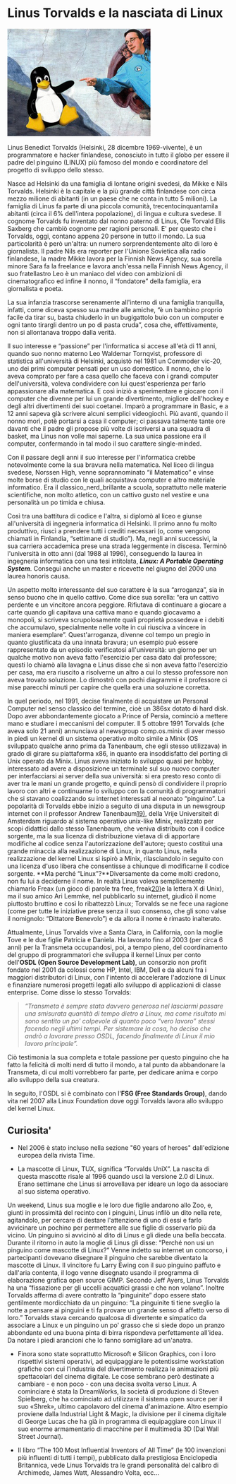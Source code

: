 # Linus Torvalds e la nasciata di Linux

![](/assets/linuxmano.png)

Linus Benedict Torvalds \(Helsinki, 28 dicembre 1969-vivente\), è un programmatore e hacker finlandese, conosciuto in tutto il globo per essere il padre del pinguino \(LINUX\) più famoso del mondo e coordinatore del progetto di sviluppo dello stesso.

Nasce ad Helsinki da una famiglia di lontane origini svedesi, da Mikke e Nils Torvalds. Helsinki è la capitale e la più grande città finlandese con circa mezzo milione di abitanti \(in un paese che ne conta in tutto 5 milioni\). La famiglia di Linus fa parte di una piccola comunità, trecentocinquantamila abitanti \(circa il 6% dell'intera popolazione\), di lingua e cultura svedese. Il cognome Torvalds fu inventato dal nonno paterno di Linus, Ole Torvald Elis Saxberg che cambiò cognome per ragioni personali. E' per questo che i Torvalds, oggi, contano appena 20 persone in tutto il mondo. La sua particolarità è però un'altra: un numero sorprendentemente alto di loro è giornalista. Il padre Nils era reporter per l'Unione Sovietica alla radio finlandese, la madre Mikke lavora per la Finnish News Agency, sua sorella minore Sara fa la freelance e lavora anch'essa nella Finnish News Agency, il suo fratellastro Leo è un maniaco del video con ambizioni di cinematografico ed infine il nonno, il “fondatore” della famiglia, era giornalista e poeta.

La sua infanzia trascorse serenamente all'interno di una famiglia tranquilla, infatti, come diceva spesso sua madre alle amiche, “è un bambino proprio facile da tirar su, basta chiuderlo in un bugigattolo buio con un computer e ogni tanto tirargli dentro un po di pasta cruda”, cosa che, effettivamente, non si allontanava troppo dalla verità.

Il suo interesse e “passione” per l'informatica si accese all'età di 11 anni, quando suo nonno materno Leo Waldemar Tornqvist, professore di statistica all'università di Helsinki, acquistò nel 1981 un Commoder vic-20, uno dei primi computer pensati per un uso domestico. Il nonno, che lo aveva comprato per fare a casa quello che faceva con i grandi computer dell'università, voleva condividere con lui quest'esperienza per farlo appassionare alla matematica. E così iniziò a sperimentare e giocare con il computer che divenne per lui un grande divertimento, migliore dell'hockey e degli altri divertimenti dei suoi coetanei. Imparò a programmare in Basic, e a 12 anni sapeva già scrivere alcuni semplici videogiochi. Più avanti, quando il nonno morì, potè portarsi a casa il computer; ci passava talmente tante ore davanti che il padre gli propose più volte di iscriversi a una squadra di basket, ma Linus non volle mai saperne. La sua unica passione era il computer, confermando in tal modo il suo carattere single-minded.

Con il passare degli anni il suo interesse per l'informatica crebbe notevolmente come la sua bravura nella matematica. Nel liceo di lingua svedese, Norssen High, venne soprannominato “il Matematico” e vinse molte borse di studio con le quali acquistava computer e altro materiale informatico. Era il classico\_nerd\_brillante a scuola, soprattutto nelle materie scientifiche, non molto atletico, con un cattivo gusto nel vestire e una personalità un po timida e chiusa.

Così tra una battitura di codice e l'altra, si diplomò al liceo e giunse all'università di ingegneria informatica di Helsinki. Il primo anno fu molto produttivo, riuscì a prendere tutti i crediti necessari \(o, come vengono chiamati in Finlandia, “settimane di studio”\). Ma, negli anni successivi, la sua carriera accademica prese una strada leggermente in discesa. Terminò l'università in otto anni \(dal 1988 al 1996\), conseguendo la laurea in ingegneria informatica con una tesi intitolata,  _**Linux: A Portable Operating System**_. Conseguì anche un master e ricevette nel giugno del 2000 una laurea honoris causa.

Un aspetto molto interessante del suo carattere è la sua “arroganza”, sia in senso buono che in quello cattivo. Come dice sua sorella: “era un cattivo perdente e un vincitore ancora peggiore. Rifiutava di continuare a giocare a carte quando gli capitava una cattiva mano e quando giocavamo a monopoli, si scriveva scrupolosamente quali proprietà possedeva e i debiti che accumulavo, specialmente nelle volte in cui riusciva a vincere in maniera esemplare”. Quest'arroganza, divenne col tempo un pregio in quanto giustificata da una innata bravura; un esempio può essere rappresentato da un episodio verificatosi all'università: un giorno per un qualche motivo non aveva fatto l'esercizio per casa dato dal professore; questi lo chiamò alla lavagna e Linus disse che sì non aveva fatto l'esercizio per casa, ma era riuscito a risolverne un altro a cui lo stesso professore non aveva trovato soluzione. Lo dimostrò con pochi diagrammi e il professore ci mise parecchi minuti per capire che quella era una soluzione corretta.

In quel periodo, nel 1991, decise finalmente di acquistare un Personal Computer nel senso classico del termine, cioè un 386sx dotato di hard disk. Dopo aver abbondantemente giocato a Prince of Persia, cominciò a mettere mano e studiare i meccanismi del computer. Il 5 ottobre 1991 Torvalds \(che aveva solo 21 anni\) annunciava al newsgroup comp.os.minix di aver messo in piedi un kernel di un sistema operativo molto simile a Minix \(OS sviluppato qualche anno prima da Tanenbaum, che egli stesso utilizzava\) in grado di girare su piattaforma x86, in quanto era insoddisfatto del porting di Unix operato da Minix. Linus aveva iniziato lo sviluppo quasi per hobby, interessato ad avere a disposizione un terminale sul suo nuovo computer per interfacciarsi ai server della sua università: si era presto reso conto di aver tra le mani un grande progetto, e quindi pensò di condividere il proprio lavoro con altri e continuarne lo sviluppo con la comunità di programmatori che si stavano coalizzando su internet interessati al neonato “pinguino”. La popolarità di Torvalds ebbe inizio a seguito di una disputa in un newsgroup internet con il professor Andrew Tanenbaum[19\)](http://theopensourcepa.altervista.org/doku.php?id=open_source#fn__19), della Vrije Universiteit di Amsterdam riguardo al sistema operativo unix-like Minix, realizzato per scopi didattici dallo stesso Tanenbaum, che veniva distribuito con il codice sorgente, ma la sua licenza di distribuzione vietava di di apportare modifiche al codice senza l'autorizzazione dell'autore; questo costituì una grande minaccia alla realizzazione di Linux, in quanto Linus, nella realizzazione del kernel Linux si ispirò a Minix, rilasciandolo in seguito con una licenza d'uso libera che consentisse a chiunque di modificarne il codice sorgente. **Ma perché “Linux”?**Diversamente da come molti credono, non fu lui a deciderne il nome. In realtà Linus voleva semplicemente chiamarlo Freax \(un gioco di parole tra free, freak[20\)](http://theopensourcepa.altervista.org/doku.php?id=open_source#fn__20)e la lettera X di Unix\), ma il suo amico Ari Lemmke, nel pubblicarlo su internet, giudicò il nome piuttosto bruttino e così lo ribattezzò Linux; Torvalds se ne fece una ragione \(come per tutte le iniziative prese senza il suo consenso, che gli sono valse il nomignolo: “Dittatore Benevolo”\) e da allora il nome è rimasto inalterato.

Attualmente, Linus Torvalds vive a Santa Clara, in California, con la moglie Tove e le due figlie Patricia e Daniela. Ha lavorato fino al 2003 \(per circa 6 anni\) per la Transmeta occupandosi, poi, a tempo pieno, del coordinamento del gruppo di programmatori che sviluppa il kernel Linux per conto dell'**OSDL \(Open Source Development Lab\)**, un consorzio non profit fondato nel 2001 da colossi come HP, Intel, IBM, Dell e da alcuni fra i maggiori distributori di Linux, con l'intento di accelerare l'adozione di Linux e finanziare numerosi progetti legati allo sviluppo di applicazioni di classe enterprise. Come disse lo stesso Torvalds:

> _“Transmeta è sempre stata davvero generosa nel lasciarmi passare una smisurata quantità di tempo dietro a Linux, ma come risultato mi sono sentito un po' colpevole di quanto poco “vero lavoro” stessi facendo negli ultimi tempi. Per sistemare la cosa, ho deciso che andrò a lavorare presso OSDL, facendo finalmente di Linux il mio lavoro principale”._

Ciò testimonia la sua completa e totale passione per questo pinguino che ha fatto la felicità di molti nerd di tutto il mondo, a tal punto da abbandonare la Transmeta, di cui molti vorrebbero far parte, per dedicare anima e corpo allo sviluppo della sua creatura.

In seguito, l'OSDL si è combinato con l'**FSG \(Free Standards Group\)**, dando vita nel 2007 alla Linux Foundation dove oggi Torvalds lavora allo sviluppo del kernel Linux.

## Curiosita'

* Nel 2006 è stato incluso nella sezione "60 years of heroes" dall'edizione europea della rivista Time.

* La mascotte di Linux, TUX, significa “Torvalds UniX”. La nascita di questa mascotte risale al 1996 quando uscì la versione 2.0 di Linux. Erano settimane che Linus si arrovellava per ideare un logo da associare al suo sistema operativo.

Un weekend, Linus sua moglie e le loro due figlie andarono allo Zoo, e, giunti in prossimità del recinto con i pinguini, Linus infilò un dito nella rete, agitandolo, per cercare di destare l'attenzione di uno di essi e farlo avvicinare un pochino per permettere alle sue figlie di osservarlo più da vicino. Un pinguino si avvicinò al dito di Linus e gli diede una bella beccata. Durante il ritorno in auto la moglie di Linus gli disse: “Perché non usi un pinguino come mascotte di Linux?” Venne indetto su internet un concorso, i partecipanti dovevano disegnare il pinguino che sarebbe diventato la mascotte di Linux. Il vincitore fu Larry Ewing con il suo pinguino paffuto e dall'aria contenta, il logo venne disegnato usando il programma di elaborazione grafica open source GIMP. Secondo Jeff Ayers, Linus Torvalds ha una “fissazione per gli uccelli acquatici grassi e che non volano”. Inoltre Torvalds afferma di avere contratto la “pinguinite” dopo essere stato gentilmente mordicchiato da un pinguino: “La pinguinite ti tiene sveglio la notte a pensare ai pinguini e ti fa provare un grande senso di affetto verso di loro.” Torvalds stava cercando qualcosa di divertente e simpatico da associare a Linux e un pinguino un po' grasso che si siede dopo un pranzo abbondante ed una buona pinta di birra rispondeva perfettamente all'idea. Da notare i piedi arancioni che lo fanno somigliare ad un'anatra.

* Finora sono state soprattutto Microsoft e Silicon Graphics, con i loro rispettivi sistemi operativi, ad equipaggiare le potentissime workstation grafiche con cui l'industria del divertimento realizza le animazioni più spettacolari del cinema digitale. Le cose sembrano però destinate a cambiare - e non poco - con una decisa svolta verso Linux. A cominciare è stata la DreamWorks, la società di produzione di Steven Spielberg, che ha cominciato ad utilizzare il sistema open source per il suo «Shrek», ultimo capolavoro del cinema d'animazione. Altro esempio proviene dalla Industrial Light & Magic, la divisione per il cinema digitale di George Lucas che ha già in programma di equipaggiare con Linux il suo enorme armamentario di macchine per il multimedia 3D \(Dal Wall Street Journal\).

* Il libro “The 100 Most Influential Inventors of All Time” \(le 100 invenzioni più influenti di tutti i tempi\), pubblicato dalla prestigiosa Enciclopedia Britannica, vede Linus Torvalds tra le grandi personalità del calibro di Archimede, James Watt, Alessandro Volta, ecc…



